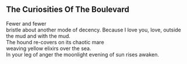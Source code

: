 The Curiosities Of The Boulevard
--------------------------------
Fewer and fewer  
bristle about another mode of decency. Because I love you, love, outside the mud and with the mud.  
The hound re-covers on its chaotic mare  
weaving yellow elixirs over the sea.  
In your leg of anger the moonlight evening of sun rises awaken.  
